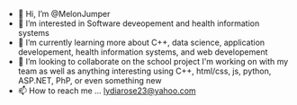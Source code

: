 - 👋 Hi, I’m @MelonJumper
- 👀 I’m interested in Software deveopement and health information systems
- 🌱 I’m currently learning more about C++, data science, application developement, health information systems, and web developement
- 💞️ I’m looking to collaborate on the school project I'm working on with my team as well as anything interesting 
        using C++, html/css, js, python, ASP.NET, PhP, or even something new
- 📫 How to reach me ... lydiarose23@yahoo.com

<!---
MelonJumper/MelonJumper is a ✨ special ✨ repository because its `README.md` (this file) appears on your GitHub profile.
You can click the Preview link to take a look at your changes.
--->
